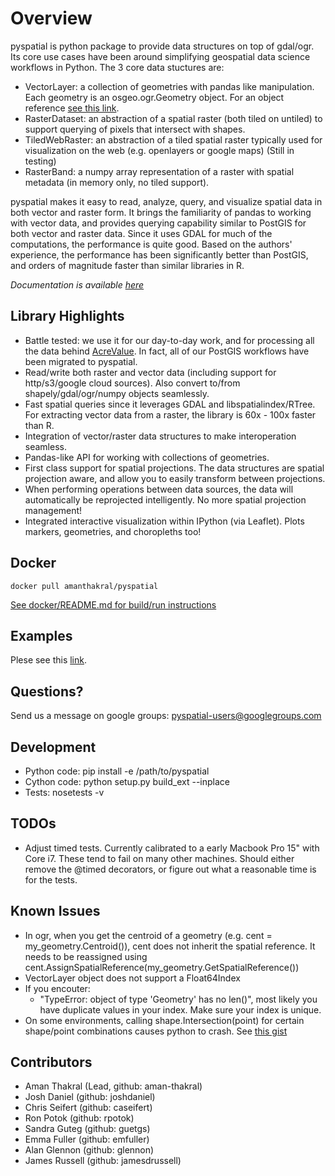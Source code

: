 # Overview

pyspatial is python package to provide data structures on top of gdal/ogr. Its core use cases have been around simplifying geospatial data science workflows in Python.  The 3 core data stuctures are:

* VectorLayer: a collection of geometries with pandas like manipulation.  Each geometry is an osgeo.ogr.Geometry object. For an object reference [see this link](http://gdal.org/python/).
* RasterDataset: an abstraction of a spatial raster (both tiled on untiled) to support querying of pixels that intersect with shapes.
* TiledWebRaster: an abstraction of a tiled spatial raster typically used for visualization on the web (e.g. openlayers or google maps) (Still in testing)
* RasterBand: a numpy array representation of a raster with spatial metadata (in memory only, no tiled support).

pyspatial makes it easy to read, analyze, query, and visualize spatial data in both vector and raster form. It brings the familiarity of pandas to working with vector data, and provides querying capability similar to PostGIS for both vector and raster data.  Since it uses GDAL for much of the computations, the performance is quite good.  Based on the authors' experience, the performance has been significantly better than PostGIS, and orders of magnitude faster than similar libraries in R.

*Documentation is available [here](http://pyspatial.readthedocs.io/)*

## Library Highlights
  * Battle tested: we use it for our day-to-day work, and for processing all the data behind [AcreValue](https://www.acrevalue.com/).  In fact, all of our PostGIS workflows have been migrated to pyspatial.
  * Read/write both raster and vector data (including support for http/s3/google cloud sources).  Also convert to/from shapely/gdal/ogr/numpy objects seamlessly.
  * Fast spatial queries since it leverages GDAL and libspatialindex/RTree. For extracting vector data from a raster, the library is 60x - 100x faster than R.
  * Integration of vector/raster data structures to make interoperation seamless.
  * Pandas-like API for working with collections of geometries.
  * First class support for spatial projections. The data structures are spatial projection aware, and allow you to easily transform between projections.
  * When performing operations between data sources, the data will automatically be reprojected intelligently.  No more spatial projection management!
  * Integrated interactive visualization within IPython (via Leaflet).  Plots markers, geometries, and choropleths too!

## Docker

```
docker pull amanthakral/pyspatial
```
[See docker/README.md for build/run instructions](docker/README.md)

## Examples

Plese see this [link](http://nbviewer.jupyter.org/github/granularag/pyspatial/tree/master/examples/).

## Questions?

Send us a message on google groups: [pyspatial-users@googlegroups.com](https://groups.google.com/forum/#!forum/pyspatial-users)

## Development

* Python code: pip install -e /path/to/pyspatial
* Cython code: python setup.py build_ext --inplace
* Tests: nosetests -v

## TODOs
* Adjust timed tests.  Currently calibrated to a early Macbook Pro 15" with Core i7.  These tend to fail on many other machines.  Should either remove the @timed decorators, or figure out what a reasonable time is for the tests.

## Known Issues

* In ogr, when you get the centroid of a geometry (e.g. cent = my_geometry.Centroid()), cent does not inherit the spatial reference. It needs to be reassigned using cent.AssignSpatialReference(my_geometry.GetSpatialReference())
* VectorLayer object does not support a Float64Index
* If you encouter:
  * "TypeError: object of type 'Geometry' has no len()", most likely you have duplicate values in your index.  Make sure your index is unique.
* On some environments, calling shape.Intersection(point) for certain shape/point combinations causes python to crash. See [this gist](https://gist.github.com/sandra-granular/c5009e189d842ddf72878c41df77e03c)

## Contributors

* Aman Thakral (Lead, github: aman-thakral)
* Josh Daniel (github: joshdaniel)
* Chris Seifert (github: caseifert)
* Ron Potok (github: rpotok)
* Sandra Guteg (github: guetgs)
* Emma Fuller (github: emfuller)
* Alan Glennon (github: glennon)
* James Russell (github: jamesdrussell)
